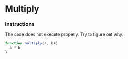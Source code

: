# Multiply

### Instructions

The code does not execute properly. Try to figure out why.

```js
function multiply(a, b){
  a * b
}
```